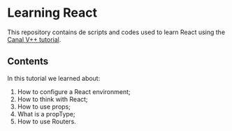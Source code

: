 # Learning React

This repository contains de scripts and codes used to learn React using the [Canal V++ tutorial](https://www.youtube.com/playlist?list=PLXe1Uv1JGlTbrdrcZIZOabEBSpeNeVHD7).

## Contents

In this tutorial we learned about:

1. How to configure a React environment;
2. How to think with React;
3. How to use props;
4. What is a propType;
5. How to use Routers.